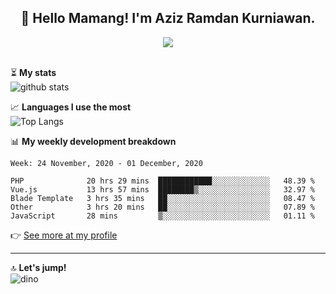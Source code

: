 <h2 align="center">👋 Hello Mamang! I'm Aziz Ramdan Kurniawan.</h2>  
<p align="center">
  <img src="https://komarev.com/ghpvc/?username=azizramdan"> <br><br>
</p>
    
⏳ **My stats**  
![github stats](https://github-readme-stats.vercel.app/api?username=azizramdan&show_icons=true&count_private=true&title_color=000&hide_border=true&hide_title=true)  

📈 **Languages I use the most**  
![Top Langs](https://github-readme-stats.vercel.app/api/top-langs/?username=azizramdan&layout=compact&langs_count=6&hide=tsql&hide_border=true&hide_title=true&exclude_repo=Futsal-Go,Futsal-Go-Admin,Sistem-Informasi-Sensus-Harian-Rawat-Inap)  

📊 **My weekly development breakdown**
<!--START_SECTION:waka-->
```text
Week: 24 November, 2020 - 01 December, 2020

PHP              20 hrs 29 mins  ████████████░░░░░░░░░░░░░   48.39 % 
Vue.js           13 hrs 57 mins  ████████▒░░░░░░░░░░░░░░░░   32.97 % 
Blade Template   3 hrs 35 mins   ██░░░░░░░░░░░░░░░░░░░░░░░   08.47 % 
Other            3 hrs 20 mins   ██░░░░░░░░░░░░░░░░░░░░░░░   07.89 % 
JavaScript       28 mins         ▒░░░░░░░░░░░░░░░░░░░░░░░░   01.11 % 
```
<!--END_SECTION:waka-->
👉 [See more at my profile](https://wakatime.com/@azizramdan)
***
🔝 **Let's jump!**  
![dino](https://raw.githubusercontent.com/azizramdan/azizramdan/master/dino.gif)  
